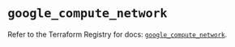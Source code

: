 # `google_compute_network`

Refer to the Terraform Registry for docs: [`google_compute_network`](https://registry.terraform.io/providers/hashicorp/google-beta/6.14.0/docs/resources/google_compute_network).
